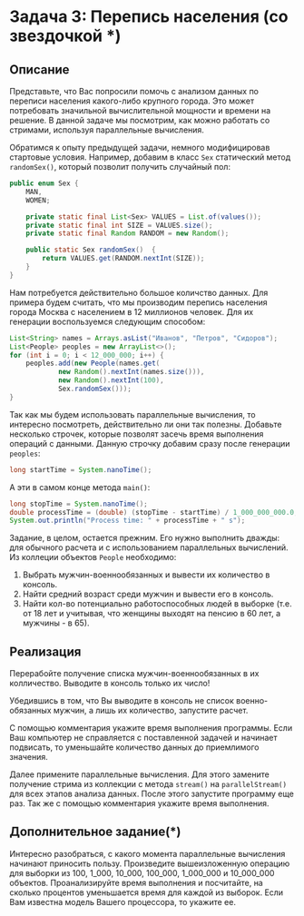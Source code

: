 # Задача 3: Перепись населения (со звездочкой *)

## Описание
Представьте, что Вас попросили помочь с анализом данных по переписи населения какого-либо крупного города. Это может потребовать значильной вычислительной мощности и времени на решение. В данной задаче мы посмотрим, как можно работать со стримами, используя параллельные вычисления.

Обратимся к опыту предыдущей задачи, немного модифицировав стартовые условия. Например, добавим в класс `Sex` статический метод `randomSex()`, который позволит получить случайный пол:
```java
public enum Sex {
    MAN,
    WOMEN;

    private static final List<Sex> VALUES = List.of(values());
    private static final int SIZE = VALUES.size();
    private static final Random RANDOM = new Random();

    public static Sex randomSex()  {
        return VALUES.get(RANDOM.nextInt(SIZE));
    }
}
```
Нам потребуется действительно большое количство данных. Для примера будем считать, что мы производим перепись населения города Москва с населением в 12 миллионов человек. Для их генерации воспользуемся следующим способом:
```java
List<String> names = Arrays.asList("Иванов", "Петров", "Сидоров");
List<People> peoples = new ArrayList<>();
for (int i = 0; i < 12_000_000; i++) {
    peoples.add(new People(names.get(
            new Random().nextInt(names.size())),
            new Random().nextInt(100),
            Sex.randomSex()));
}
```
Так как мы будем использовать параллельные вычисления, то интересно посмотреть, действительно ли они так полезны. Добавьте несколько строчек, которые позволят засечь время выполнения операций с данными. Данную строчку добавим сразу после генерации `peoples`:
```java
long startTime = System.nanoTime(); 
```
А эти в самом конце метода `main()`:
```java
long stopTime = System.nanoTime();
double processTime = (double) (stopTime - startTime) / 1_000_000_000.0;
System.out.println("Process time: " + processTime + " s");
```
Задание, в целом, остается прежним. Его нужно выполнить дважды: для обычного расчета и с использованием параллельных вычислений. Из коллеции объектов `People` необходимо:
1. Выбрать мужчин-военнообязанных и вывести их количество в консоль.
2. Найти средний возраст среди мужчин и вывести его в консоль.
3. Найти кол-во потенциально работоспособных людей в выборке (т.е. от 18 лет и учитывая, что женщины выходят на пенсию в 60 лет, а мужчины - в 65).

## Реализация
Перерабойте получение списка мужчин-военнообязанных в их колличество. Выводите в консоль только их число!

Убедившись в том, что Вы выводите в консоль не список военно-обязанных мужчин, а лишь их количество, запустите расчет.

С помощью комментария укажите время выполнения программы. Если Ваш компьютер не справляется с поставленной задачей и начинает подвисать, то уменьшайте количество данных до приемлимого значения.

Далее примените параллельные вычисления. Для этого замените получение стрима из коллекции с метода `stream()` на `parallelStream()` для всех этапов анализа данных. После этого запустите программу еще раз. Так же с помощью комментария укажите время выполнения.

## Дополнительное задание(*)
Интересно разобраться, с какого момента параллельные вычисления начинают приносить пользу. Произведите вышеизложенную операцию для выборки из 100, 1_000, 10_000, 100_000, 1_000_000 и 10_000_000 объектов. Проанализируйте время выполнения и посчитайте, на сколько процентов уменьшается время для каждой из выборок. Если Вам известна модель Вашего процессора, то укажите ее. 
